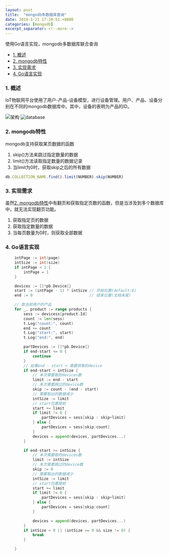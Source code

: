 ```yaml
---
layout: post
title:  "mongodb多数据库查询"
date: 2019-3-21 17:20:51 +0800
categories: [mongodb]
excerpt_separator: <!--more-->
---
```

使用Go语言实现，mongodb多数据库联合查询
<!--more-->

<!-- @import "[TOC]" {cmd="toc" depthFrom=1 depthTo=6 orderedList=false} -->

<!-- code_chunk_output -->

* [1. 概述](#1-概述)
* [2. mongodb特性](#2-mongodb特性)
* [3. 实现需求](#3-实现需求)
* [4. Go语言实现](#4-go语言实现)

<!-- /code_chunk_output -->

### 1. 概述

IoT物联网平台使用了用户-产品-设备模型，进行设备管理。用户、产品、设备分别在不同的mongodb数据库中。其中，设备的表明为产品的ID。

![架构](/images/微信截图_20190315112545.png)
![database](/images/微信截图_20190321172508.png)

### 2. mongodb特性

mongodb支持获取某页数据的函数

1. skip()方法来跳过指定数量的数据
2. limit()方法读取指定数量的数据记录
3. 当limit为0时，获取skip之后的所有数据

```js
db.COLLECTION_NAME.find().limit(NUMBER).skip(NUMBER)
```

### 3. 实现需求

虽然[2. mongodb特性](#2-mongodb特性)中有翻页和获取指定页数的函数，但是当涉及到多个数据库中，就无法实现翻页功能。

1. 获取指定页的数据
2. 获取指定数量的数据
3. 当每页数量为0时，则获取全部数据

### 4. Go语言实现

```go
    intPage := int(page)
    intSize := int(size)
    if intPage < 1 {
        intPage = 1
    }

    devices := []*pb.Device{}
    start := (intPage - 1) * intSize // 开始位置(default:0)
    end := 0                         // 结束位置(文档末尾)

    // 取当前用户的产品
    for _, product := range products {
        sess := devicess[product.Id]
        count := len(sess)
        t.Log("count:", count)
        end += count
        t.Log("start:", start)
        t.Log("end:", end)

        partDevices := []*pb.Device{}
        if end-start <= 0 {
            continue
        }
        // 如果end - start < 需要获取的device
        if end-start < intSize {
            // 本次需要取的devices数
            limit := end - start
            // 本次需要跳过的device数
            skip := count - (end - start)
            // 需要取出的数据减少
            intSize -= limit
            // start位置提前
            start += limit
            if limit != 0 {
                partDevices = sess[skip : skip+limit]
            } else {
                partDevices = sess[skip:count]
            }
            devices = append(devices, partDevices...)
        }

        if end-start >= intSize {
            // 本次需要取的devices数
            limit := intSize
            // 本次需要跳过的device数
            skip := 0
            // 需要取出的数据减少
            intSize -= limit
            // start位置提前
            start += limit
            if limit != 0 {
                partDevices = sess[skip : skip+limit]
            } else {
                partDevices = sess[skip:count]
            }

            devices = append(devices, partDevices...)
        }
        if intSize < 0 || (intSize == 0 && size != 0) {
            break
        }

    }
```